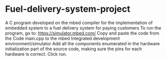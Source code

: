 # Fuel-delivery-system-project
A C program developed on the mbed compiler for the implementation of embedded system to a fuel delivery system for paying customers
To run the program, go to: https://simulator.mbed.com/
Copy and paste the code from the Code main.cpp to the mbed Integrated development environment/simulator
Add all the components enumerated in the hardware initialization part of the source code, making sure the pins for each hardware is correct.
Click run.